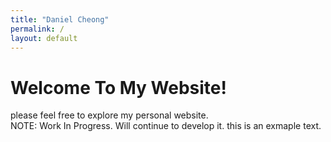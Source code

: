 ```yaml
---
title: "Daniel Cheong"
permalink: /
layout: default
---
```


# Welcome To My Website!
please feel free to explore my personal website.
<br>
NOTE: Work In Progress. Will continue to develop it.
this is an exmaple text.

